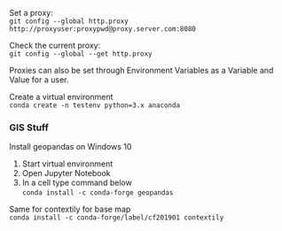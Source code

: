 Set a proxy:  
`git config --global http.proxy http://proxyuser:proxypwd@proxy.server.com:8080`

Check the current proxy:  
`git config --global --get http.proxy`

Proxies can also be set through Environment Variables as a Variable and Value for a user.

Create a virtual environment  
`conda create -n testenv python=3.x anaconda`  

### GIS Stuff
Install geopandas on Windows 10  
1. Start virtual environment  
2. Open Jupyter Notebook  
3. In a cell type command below  
`conda install -c conda-forge geopandas`

Same for contextily for base map  
`conda install -c conda-forge/label/cf201901 contextily`
